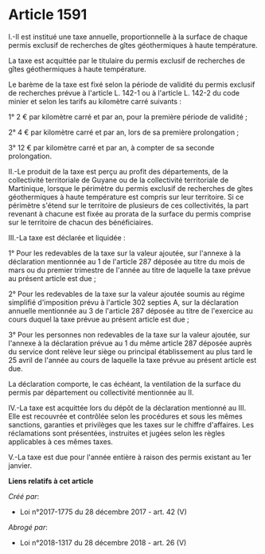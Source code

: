 # Article 1591

I.-Il est institué une taxe annuelle, proportionnelle à la surface de chaque permis exclusif de recherches de gîtes
géothermiques à haute température.

La taxe est acquittée par le titulaire du permis exclusif de recherches de gîtes géothermiques à haute température.

Le barème de la taxe est fixé selon la période de validité du permis exclusif de recherches prévue à l'article L. 142-1 ou à
l'article L. 142-2 du code minier et selon les tarifs au kilomètre carré suivants :

1° 2 € par kilomètre carré et par an, pour la première période de validité ;

2° 4 € par kilomètre carré et par an, lors de sa première prolongation ;

3° 12 € par kilomètre carré et par an, à compter de sa seconde prolongation.

II.-Le produit de la taxe est perçu au profit des départements, de la collectivité territoriale de Guyane ou de la
collectivité territoriale de Martinique, lorsque le périmètre du permis exclusif de recherches de gîtes géothermiques à haute
température est compris sur leur territoire. Si ce périmètre s'étend sur le territoire de plusieurs de ces collectivités, la
part revenant à chacune est fixée au prorata de la surface du permis comprise sur le territoire de chacun des bénéficiaires.

III.-La taxe est déclarée et liquidée :

1° Pour les redevables de la taxe sur la valeur ajoutée, sur l'annexe à la déclaration mentionnée au 1 de l'article 287
déposée au titre du mois de mars ou du premier trimestre de l'année au titre de laquelle la taxe prévue au présent article
est due ;

2° Pour les redevables de la taxe sur la valeur ajoutée soumis au régime simplifié d'imposition prévu à l'article 302 septies
A, sur la déclaration annuelle mentionnée au 3 de l'article 287 déposée au titre de l'exercice au cours duquel la taxe prévue
au présent article est due ;

3° Pour les personnes non redevables de la taxe sur la valeur ajoutée, sur l'annexe à la déclaration prévue au 1 du même
article 287 déposée auprès du service dont relève leur siège ou principal établissement au plus tard le 25 avril de l'année
au cours de laquelle la taxe prévue au présent article est due.

La déclaration comporte, le cas échéant, la ventilation de la surface du permis par département ou collectivité mentionnée au
II.

IV.-La taxe est acquittée lors du dépôt de la déclaration mentionné au III. Elle est recouvrée et contrôlée selon les
procédures et sous les mêmes sanctions, garanties et privilèges que les taxes sur le chiffre d'affaires. Les réclamations
sont présentées, instruites et jugées selon les règles applicables à ces mêmes taxes.

V.-La taxe est due pour l'année entière à raison des permis existant au 1er janvier.

**Liens relatifs à cet article**

_Créé par_:

  - Loi n°2017-1775 du 28 décembre 2017 - art. 42 (V)

_Abrogé par_:

  - Loi n°2018-1317 du 28 décembre 2018 - art. 26 (V)

